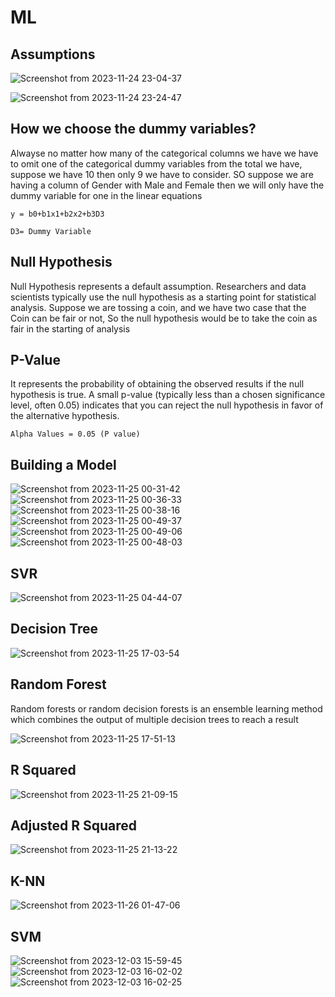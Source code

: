 # ML

## Assumptions
![Screenshot from 2023-11-24 23-04-37](https://github.com/shuklaritvik06/machine-learning-course/assets/72812470/b4e2d354-5b88-46a3-b17e-1161fa519db5)

![Screenshot from 2023-11-24 23-24-47](https://github.com/shuklaritvik06/machine-learning-course/assets/72812470/65d21ed3-f0a4-47f7-8273-c0a3144de2d6)

## How we choose the dummy variables?

Alwayse no matter how many of the categorical columns we have we have to omit one of the categorical dummy variables from the total we have, suppose we have 10 then only 9 we have to consider. SO suppose we are having a column of Gender with Male and Female then we will only have the dummy variable for one in the linear equations

```
y = b0+b1x1+b2x2+b3D3

D3= Dummy Variable
```

## Null Hypothesis

Null Hypothesis represents a default assumption. Researchers and data scientists typically use the null hypothesis as a starting point for statistical analysis. Suppose we are tossing a coin, and we have two case that the Coin can be fair or not, So the null hypothesis would be to take the coin as fair in the starting of analysis

 ## P-Value

It represents the probability of obtaining the observed results if the null hypothesis is true. A small p-value (typically less than a chosen significance level, often 0.05) indicates that you can reject the null hypothesis in favor of the alternative hypothesis.

```
Alpha Values = 0.05 (P value)
```

## Building a Model

![Screenshot from 2023-11-25 00-31-42](https://github.com/shuklaritvik06/machine-learning-course/assets/72812470/69837e27-77e2-4a66-ab42-8cb8f2aaf93c)
![Screenshot from 2023-11-25 00-36-33](https://github.com/shuklaritvik06/machine-learning-course/assets/72812470/32823ecc-2d54-4430-ad23-3622e1ca334c)
![Screenshot from 2023-11-25 00-38-16](https://github.com/shuklaritvik06/machine-learning-course/assets/72812470/b9bd62db-4e91-4a63-9c2a-5185ee3b1657)
![Screenshot from 2023-11-25 00-49-37](https://github.com/shuklaritvik06/machine-learning-course/assets/72812470/1d0fdfba-1090-41bc-b0db-d3304fd94a31)
![Screenshot from 2023-11-25 00-49-06](https://github.com/shuklaritvik06/machine-learning-course/assets/72812470/1ef68a6b-af62-4312-9657-f96c1ddef38a)
![Screenshot from 2023-11-25 00-48-03](https://github.com/shuklaritvik06/machine-learning-course/assets/72812470/56787e7d-e8cf-45fc-914d-72827d7156ca)

## SVR
![Screenshot from 2023-11-25 04-44-07](https://github.com/shuklaritvik06/machine-learning-course/assets/72812470/46fcb919-e7d5-4cd8-ad50-bba4065d9302)


## Decision Tree 

![Screenshot from 2023-11-25 17-03-54](https://github.com/shuklaritvik06/machine-learning-course/assets/72812470/c0baa31b-7402-4f00-b5e8-3b95d2164068)

## Random Forest

Random forests or random decision forests is an ensemble learning method which combines the output of multiple decision trees to reach a result

![Screenshot from 2023-11-25 17-51-13](https://github.com/shuklaritvik06/machine-learning-course/assets/72812470/90ecc884-a937-4807-9836-ffe13b79e869)

## R Squared
![Screenshot from 2023-11-25 21-09-15](https://github.com/shuklaritvik06/machine-learning-course/assets/72812470/b55b3f28-9587-40e8-bed6-98d8456416a5)

## Adjusted R Squared

![Screenshot from 2023-11-25 21-13-22](https://github.com/shuklaritvik06/machine-learning-course/assets/72812470/cec1f84a-b624-48cc-aeea-f66f2e6ab99f)

## K-NN

![Screenshot from 2023-11-26 01-47-06](https://github.com/shuklaritvik06/machine-learning-course/assets/72812470/34151fe4-3fa1-4f83-99f2-54847bc24a37)

## SVM 

![Screenshot from 2023-12-03 15-59-45](https://github.com/shuklaritvik06/machine-learning-course/assets/72812470/9283716e-a73b-4e9d-9f86-79be2517c0a4)
![Screenshot from 2023-12-03 16-02-02](https://github.com/shuklaritvik06/machine-learning-course/assets/72812470/0f7982fe-4a35-401a-bd99-4ed1a4349216)
![Screenshot from 2023-12-03 16-02-25](https://github.com/shuklaritvik06/machine-learning-course/assets/72812470/5305b725-b58a-4650-8007-d26c479c104f)
